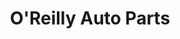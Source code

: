 ---
title: "O'Reilly Auto Parts"
url: /peoria/oreilly-auto-parts-north-83rd-avenue/
shop: Autoteile
---